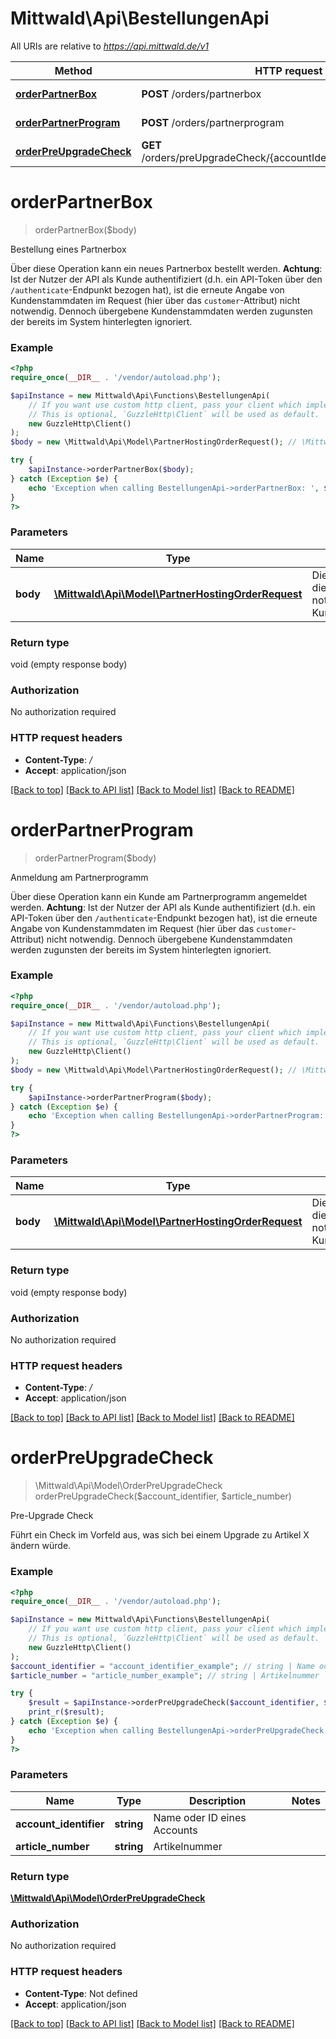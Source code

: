 # Mittwald\Api\BestellungenApi

All URIs are relative to *https://api.mittwald.de/v1*

Method | HTTP request | Description
------------- | ------------- | -------------
[**orderPartnerBox**](BestellungenApi.md#orderpartnerbox) | **POST** /orders/partnerbox | Bestellung eines Partnerbox
[**orderPartnerProgram**](BestellungenApi.md#orderpartnerprogram) | **POST** /orders/partnerprogram | Anmeldung am Partnerprogramm
[**orderPreUpgradeCheck**](BestellungenApi.md#orderpreupgradecheck) | **GET** /orders/preUpgradeCheck/{accountIdentifier}/{articleNumber} | Pre-Upgrade Check

# **orderPartnerBox**
> orderPartnerBox($body)

Bestellung eines Partnerbox

Über diese Operation kann ein neues Partnerbox bestellt werden.  **Achtung**: Ist der Nutzer der API als Kunde authentifiziert (d.h. ein API-Token über den `/authenticate`-Endpunkt bezogen hat), ist die erneute Angabe von Kundenstammdaten im Request (hier über das `customer`-Attribut) nicht notwendig. Dennoch übergebene Kundenstammdaten werden zugunsten der bereits im System hinterlegten ignoriert.

### Example
```php
<?php
require_once(__DIR__ . '/vendor/autoload.php');

$apiInstance = new Mittwald\Api\Functions\BestellungenApi(
    // If you want use custom http client, pass your client which implements `GuzzleHttp\ClientInterface`.
    // This is optional, `GuzzleHttp\Client` will be used as default.
    new GuzzleHttp\Client()
);
$body = new \Mittwald\Api\Model\PartnerHostingOrderRequest(); // \Mittwald\Api\Model\PartnerHostingOrderRequest | Die Bestellanfrage; diese enthält notwendige Kundenstammdaten

try {
    $apiInstance->orderPartnerBox($body);
} catch (Exception $e) {
    echo 'Exception when calling BestellungenApi->orderPartnerBox: ', $e->getMessage(), PHP_EOL;
}
?>
```

### Parameters

Name | Type | Description  | Notes
------------- | ------------- | ------------- | -------------
 **body** | [**\Mittwald\Api\Model\PartnerHostingOrderRequest**](../Model/PartnerHostingOrderRequest.md)| Die Bestellanfrage; diese enthält notwendige Kundenstammdaten |

### Return type

void (empty response body)

### Authorization

No authorization required

### HTTP request headers

 - **Content-Type**: */*
 - **Accept**: application/json

[[Back to top]](#) [[Back to API list]](../../README.md#documentation-for-api-endpoints) [[Back to Model list]](../../README.md#documentation-for-models) [[Back to README]](../../README.md)

# **orderPartnerProgram**
> orderPartnerProgram($body)

Anmeldung am Partnerprogramm

Über diese Operation kann ein Kunde am Partnerprogramm angemeldet werden.  **Achtung**: Ist der Nutzer der API als Kunde authentifiziert (d.h. ein API-Token über den `/authenticate`-Endpunkt bezogen hat), ist die erneute Angabe von Kundenstammdaten im Request (hier über das `customer`-Attribut) nicht notwendig. Dennoch übergebene Kundenstammdaten werden zugunsten der bereits im System hinterlegten ignoriert.

### Example
```php
<?php
require_once(__DIR__ . '/vendor/autoload.php');

$apiInstance = new Mittwald\Api\Functions\BestellungenApi(
    // If you want use custom http client, pass your client which implements `GuzzleHttp\ClientInterface`.
    // This is optional, `GuzzleHttp\Client` will be used as default.
    new GuzzleHttp\Client()
);
$body = new \Mittwald\Api\Model\PartnerHostingOrderRequest(); // \Mittwald\Api\Model\PartnerHostingOrderRequest | Die Bestellanfrage; diese enthält notwendige Kundenstammdaten

try {
    $apiInstance->orderPartnerProgram($body);
} catch (Exception $e) {
    echo 'Exception when calling BestellungenApi->orderPartnerProgram: ', $e->getMessage(), PHP_EOL;
}
?>
```

### Parameters

Name | Type | Description  | Notes
------------- | ------------- | ------------- | -------------
 **body** | [**\Mittwald\Api\Model\PartnerHostingOrderRequest**](../Model/PartnerHostingOrderRequest.md)| Die Bestellanfrage; diese enthält notwendige Kundenstammdaten |

### Return type

void (empty response body)

### Authorization

No authorization required

### HTTP request headers

 - **Content-Type**: */*
 - **Accept**: application/json

[[Back to top]](#) [[Back to API list]](../../README.md#documentation-for-api-endpoints) [[Back to Model list]](../../README.md#documentation-for-models) [[Back to README]](../../README.md)

# **orderPreUpgradeCheck**
> \Mittwald\Api\Model\OrderPreUpgradeCheck orderPreUpgradeCheck($account_identifier, $article_number)

Pre-Upgrade Check

Führt ein Check im Vorfeld aus, was sich bei einem Upgrade zu Artikel X ändern würde.

### Example
```php
<?php
require_once(__DIR__ . '/vendor/autoload.php');

$apiInstance = new Mittwald\Api\Functions\BestellungenApi(
    // If you want use custom http client, pass your client which implements `GuzzleHttp\ClientInterface`.
    // This is optional, `GuzzleHttp\Client` will be used as default.
    new GuzzleHttp\Client()
);
$account_identifier = "account_identifier_example"; // string | Name oder ID eines Accounts
$article_number = "article_number_example"; // string | Artikelnummer

try {
    $result = $apiInstance->orderPreUpgradeCheck($account_identifier, $article_number);
    print_r($result);
} catch (Exception $e) {
    echo 'Exception when calling BestellungenApi->orderPreUpgradeCheck: ', $e->getMessage(), PHP_EOL;
}
?>
```

### Parameters

Name | Type | Description  | Notes
------------- | ------------- | ------------- | -------------
 **account_identifier** | **string**| Name oder ID eines Accounts |
 **article_number** | **string**| Artikelnummer |

### Return type

[**\Mittwald\Api\Model\OrderPreUpgradeCheck**](../Model/OrderPreUpgradeCheck.md)

### Authorization

No authorization required

### HTTP request headers

 - **Content-Type**: Not defined
 - **Accept**: application/json

[[Back to top]](#) [[Back to API list]](../../README.md#documentation-for-api-endpoints) [[Back to Model list]](../../README.md#documentation-for-models) [[Back to README]](../../README.md)


